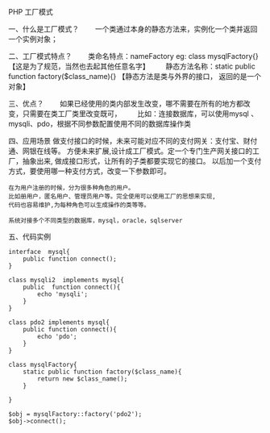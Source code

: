 PHP 工厂模式

一、什么是工厂模式？
　　一个类通过本身的静态方法来，实例化一个类并返回一个实例对象；


二、工厂模式特点？
　　类命名特点：nameFactory  eg:  class mysqlFactory{}  【这是为了规范，当然也去起其他任意名字】
　　静态方法名称：static public function  factory($class_name){} 【静态方法是类与外界的接口， 返回的是一个对象】

三、优点？
　　如果已经使用的类内部发生改变，哪不需要在所有的地方都改变，只需要在类工厂类里改变既可，
　　比如：连接数据库，可以使用mysql 、mysqli、pdo，根据不同参数配置使用不同的数据库操作类



四、应用场景
    做支付接口的时候，未来可能对应不同的支付网关：支付宝、财付通、网银在线等。
    方便未来扩展,设计成工厂模式。定一个专门生产网关接口的工厂，抽象出来,
    做成接口形式，让所有的子类都要实现它的接口。
    以后加一个支付方式，要使用哪一种支付方式，改变一下参数即可。

    在为用户注册的时候，分为很多种角色的用户。
    比如册用户，匿名用户、管理员用户等。完全使用可以使用工厂的思想来实现,
    代码也容易维护,为每种角色可以生成操作的类等等。

    系统对接多个不同类型的数据库，mysql，oracle，sqlserver


五、代码实例

    interface  mysql{
        public function connect();
    }

    class mysqli2  implements mysql{
        public  function connect(){
            echo 'mysqli';
        }
    }

    class pdo2 implements mysql{
        public function connect(){
            echo 'pdo';
        }
    }

    class mysqlFactory{
        static public function factory($class_name){
            return new $class_name();
        }

    }

    $obj = mysqlFactory::factory('pdo2');
    $obj->connect();